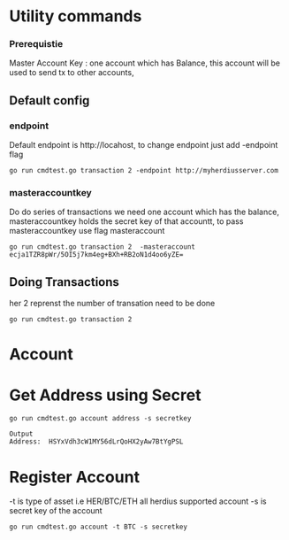 # Utility commands

### Prerequistie

Master Account Key : one account which has Balance, this account will be used to send tx to other accounts, 


## Default config

### endpoint 
Default endpoint is http://locahost, to change endpoint just add -endpoint flag 

```
go run cmdtest.go transaction 2 -endpoint http://myherdiusserver.com 

```

### masteraccountkey

Do do series of transactions we need one account which has the balance, masteraccountkey holds the secret key of that accountt, to pass masteraccountkey use flag masteraccount

```
go run cmdtest.go transaction 2  -masteraccount ecja1TZR8pWr/5OI5j7km4eg+BXh+RB2oN1d4oo6yZE=

```



## Doing Transactions

her 2 reprenst the number of transation need to be done

```
go run cmdtest.go transaction 2

```

# Account

# Get Address using Secret

```
go run cmdtest.go account address -s secretkey

Output
Address:  HSYxVdh3cW1MY56dLrQoHX2yAw7BtYgPSL

```



# Register Account

-t is type of asset i.e HER/BTC/ETH all herdius supported account
-s is secret key of the account 

```
go run cmdtest.go account -t BTC -s secretkey

```

